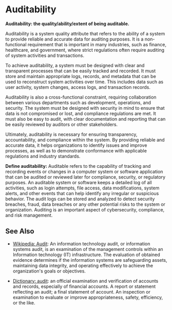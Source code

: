 # Auditability

**Auditability: the quality/ability/extent of being auditable.**

<span data-chatgpt-prompt="explain auditability (system quality attribute, cross-functional constraint, non-functional requirement)">

Auditability is a system quality attribute that refers to the ability of a system to provide reliable and accurate data for auditing purposes. It is a non-functional requirement that is important in many industries, such as finance, healthcare, and government, where strict regulations often require auditing of system activities and transactions.

To achieve auditability, a system must be designed with clear and transparent processes that can be easily tracked and recorded. It must store and maintain appropriate logs, records, and metadata that can be used to reconstruct system activities over time. This includes data such as user activity, system changes, access logs, and transaction records.

Auditability is also a cross-functional constraint, requiring collaboration between various departments such as development, operations, and security. The system must be designed with security in mind to ensure that data is not compromised or lost, and compliance regulations are met. It must also be easy to audit, with clear documentation and reporting that can be easily reviewed by auditors or other stakeholders.

Ultimately, auditability is necessary for ensuring transparency, accountability, and compliance within the system. By providing reliable and accurate data, it helps organizations to identify issues and improve processes, as well as to demonstrate conformance with applicable regulations and industry standards.

</span>

**Define auditability:** <span data-chatgpt-prompt="define auditability (computers and software)">Auditable refers to the capability of tracking and recording events or changes in a computer system or software application that can be audited or reviewed later for compliance, security, or regulatory purposes. An auditable system or software keeps a detailed log of all activities, such as login attempts, file access, data modifications, system alerts, and other events that can help identify any irregular or suspicious behavior. The audit logs can be stored and analyzed to detect security breaches, fraud, data breaches or any other potential risks to the system or organization. Auditing is an important aspect of cybersecurity, compliance, and risk management.</span>

## See Also

* [Wikipedia: Audit](https://wikipedia.org/wiki/Audit): An information technology audit, or information systems audit, is an examination of the management controls within an Information technology (IT) infrastructure. The evaluation of obtained evidence determines if the information systems are safeguarding assets, maintaining data integrity, and operating effectively to achieve the organization's goals or objectives.

* [Dictionary: audit](https://www.dictionary.com/browse/audit): an official examination and verification of accounts and records, especially of financial accounts. A report or statement reflecting an audit; a final statement of account. An inspection or examination to evaluate or improve appropriateness, safety, efficiency, or the like.
